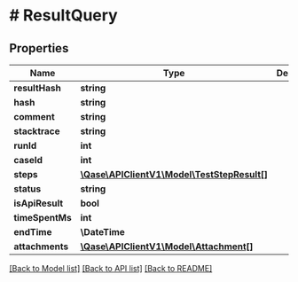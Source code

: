 # # ResultQuery

## Properties

Name | Type | Description | Notes
------------ | ------------- | ------------- | -------------
**resultHash** | **string** |  |
**hash** | **string** |  | [optional]
**comment** | **string** |  | [optional]
**stacktrace** | **string** |  | [optional]
**runId** | **int** |  | [optional]
**caseId** | **int** |  | [optional]
**steps** | [**\Qase\APIClientV1\Model\TestStepResult[]**](TestStepResult.md) |  | [optional]
**status** | **string** |  | [optional]
**isApiResult** | **bool** |  | [optional]
**timeSpentMs** | **int** |  | [optional]
**endTime** | **\DateTime** |  | [optional]
**attachments** | [**\Qase\APIClientV1\Model\Attachment[]**](Attachment.md) |  | [optional]

[[Back to Model list]](../../README.md#models) [[Back to API list]](../../README.md#endpoints) [[Back to README]](../../README.md)

